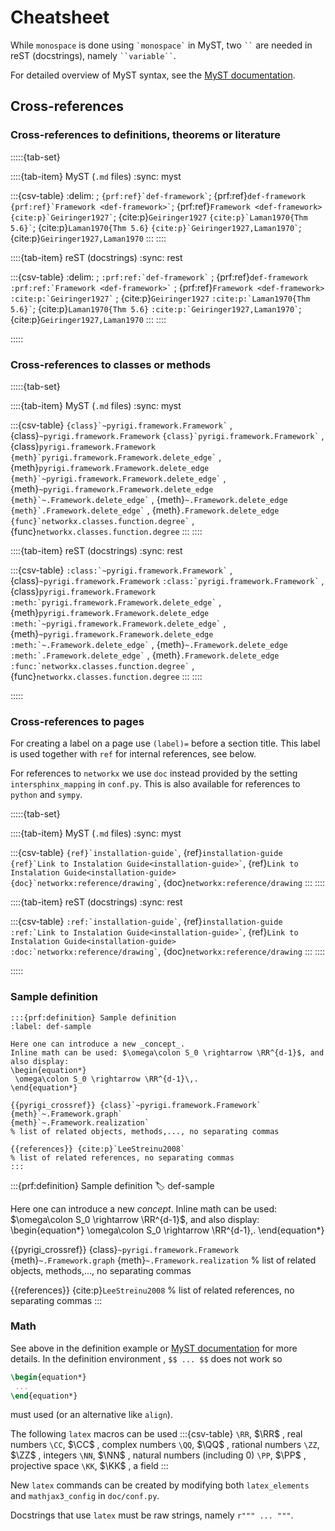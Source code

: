 # Cheatsheet

While `monospace` is done using `` `monospace` `` in MyST,
two ``` `` ``` are needed in reST (docstrings), namely ``` ``variable`` ```.

For detailed overview of MyST syntax, see the [MyST documentation](https://myst-parser.readthedocs.io/en/latest/syntax/typography.html).

## Cross-references

### Cross-references to definitions, theorems or literature

:::::{tab-set}

::::{tab-item} MyST (`.md` files)
:sync: myst

:::{csv-table}
:delim: ;
`` {prf:ref}`def-framework` ``; {prf:ref}`def-framework`
`` {prf:ref}`Framework <def-framework>` ``; {prf:ref}`Framework <def-framework>`
`` {cite:p}`Geiringer1927` ``; {cite:p}`Geiringer1927`
`` {cite:p}`Laman1970{Thm 5.6}` ``; {cite:p}`Laman1970{Thm 5.6}`
`` {cite:p}`Geiringer1927,Laman1970` ``; {cite:p}`Geiringer1927,Laman1970` 
:::
::::

::::{tab-item} reST  (docstrings)
:sync: rest

:::{csv-table}
:delim: ;
`` :prf:ref:`def-framework` `` ; {prf:ref}`def-framework`
`` :prf:ref:`Framework <def-framework>` `` ; {prf:ref}`Framework <def-framework>`
`` :cite:p:`Geiringer1927` `` ; {cite:p}`Geiringer1927`
`` :cite:p:`Laman1970{Thm 5.6}` ``; {cite:p}`Laman1970{Thm 5.6}`
`` :cite:p:`Geiringer1927,Laman1970` ``; {cite:p}`Geiringer1927,Laman1970` 
:::
::::

:::::



### Cross-references to classes or methods


:::::{tab-set}

::::{tab-item} MyST (`.md` files)
:sync: myst

:::{csv-table}
`` {class}`~pyrigi.framework.Framework` `` , {class}`~pyrigi.framework.Framework`
`` {class}`pyrigi.framework.Framework` `` , {class}`pyrigi.framework.Framework`
`` {meth}`pyrigi.framework.Framework.delete_edge` `` , {meth}`pyrigi.framework.Framework.delete_edge`
`` {meth}`~pyrigi.framework.Framework.delete_edge` `` , {meth}`~pyrigi.framework.Framework.delete_edge`
`` {meth}`~.Framework.delete_edge` `` , {meth}`~.Framework.delete_edge`
`` {meth}`.Framework.delete_edge` `` , {meth}`.Framework.delete_edge`
`` {func}`networkx.classes.function.degree` `` , {func}`networkx.classes.function.degree`
:::
::::

::::{tab-item} reST  (docstrings)
:sync: rest

:::{csv-table}
`` :class:`~pyrigi.framework.Framework` `` , {class}`~pyrigi.framework.Framework`
`` :class:`pyrigi.framework.Framework` `` , {class}`pyrigi.framework.Framework`
`` :meth:`pyrigi.framework.Framework.delete_edge` `` , {meth}`pyrigi.framework.Framework.delete_edge`
`` :meth:`~pyrigi.framework.Framework.delete_edge` `` , {meth}`~pyrigi.framework.Framework.delete_edge`
`` :meth:`~.Framework.delete_edge` `` , {meth}`~.Framework.delete_edge`
`` :meth:`.Framework.delete_edge` `` , {meth}`.Framework.delete_edge`
`` :func:`networkx.classes.function.degree` `` , {func}`networkx.classes.function.degree`
:::
::::

:::::



### Cross-references to pages
For creating a label on a page use ``(label)=`` before a section title.
This label is used together with ``ref`` for internal references, see below.

For references to ``networkx`` we use ``doc`` instead provided by the setting ``intersphinx_mapping``
in ``conf.py``. This is also available for references to ``python`` and ``sympy``.

:::::{tab-set}

::::{tab-item} MyST (`.md` files)
:sync: myst

:::{csv-table}
`` {ref}`installation-guide` ``, {ref}`installation-guide`
`` {ref}`Link to Instalation Guide<installation-guide>` ``, {ref}`Link to Instalation Guide<installation-guide>`
`` {doc}`networkx:reference/drawing` ``, {doc}`networkx:reference/drawing`
:::
::::

::::{tab-item} reST  (docstrings)
:sync: rest

:::{csv-table}
`` :ref:`installation-guide` ``, {ref}`installation-guide`
`` :ref:`Link to Instalation Guide<installation-guide>` ``, {ref}`Link to Instalation Guide<installation-guide>`
`` :doc:`networkx:reference/drawing` ``, {doc}`networkx:reference/drawing`
:::
::::

:::::


### Sample definition

````myst
:::{prf:definition} Sample definition
:label: def-sample

Here one can introduce a new _concept_.
Inline math can be used: $\omega\colon S_0 \rightarrow \RR^{d-1}$, and also display:
\begin{equation*}
 \omega\colon S_0 \rightarrow \RR^{d-1}\,.
\end{equation*} 

{{pyrigi_crossref}} {class}`~pyrigi.framework.Framework`
{meth}`~.Framework.graph`
{meth}`~.Framework.realization`
% list of related objects, methods,..., no separating commas

{{references}} {cite:p}`LeeStreinu2008`
% list of related references, no separating commas
:::
````

:::{prf:definition} Sample definition
:label: def-sample

Here one can introduce a new _concept_.
Inline math can be used: $\omega\colon S_0 \rightarrow \RR^{d-1}$, and also display:
\begin{equation*}
 \omega\colon S_0 \rightarrow \RR^{d-1}\,.
\end{equation*} 

{{pyrigi_crossref}} {class}`~pyrigi.framework.Framework`
{meth}`~.Framework.graph`
{meth}`~.Framework.realization`
% list of related objects, methods,..., no separating commas

{{references}} {cite:p}`LeeStreinu2008`
% list of related references, no separating commas
:::

### Math

See above in the definition example or [MyST documentation](https://myst-parser.readthedocs.io/en/latest/syntax/math.html) for more details.
In the definition environment , `$$ ... $$` does not work so
````latex
\begin{equation*}
 ...
\end{equation*}
````
must used (or an alternative like `align`).

The following `latex` macros can be used
:::{csv-table}
`\RR`, $\RR$ ,   real numbers
`\CC`, $\CC$ ,   complex numbers
`\QQ`, $\QQ$ ,   rational numbers
`\ZZ`, $\ZZ$ ,   integers
`\NN`, $\NN$ ,   natural numbers (including 0)
`\PP`, $\PP$ ,   projective space
`\KK`, $\KK$ ,   a field
:::

New `latex` commands can be created by modifying both `latex_elements` and `mathjax3_config` in `doc/conf.py`.

Docstrings that use `latex` must be raw strings, namely `r""" ... """`.

